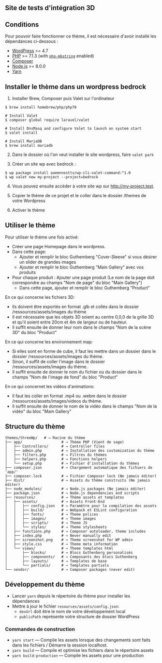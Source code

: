 ## Site de tests d'intégration 3D

## Conditions

Pour pouvoir faire fonctionner ce thème, il est nécessaire d'avoir installé les dépendances ci-dessous :

- [WordPress](https://wordpress.org/) >= 4.7
- [PHP](https://secure.php.net/manual/en/install.php) >= 7.1.3 (with [`php-mbstring`](https://secure.php.net/manual/en/book.mbstring.php) enabled)
- [Composer](https://getcomposer.org/download/)
- [Node.js](http://nodejs.org/) >= 8.0.0
- [Yarn](https://yarnpkg.com/en/docs/install)

## Installer le thème dans un wordpress bedrock

1. Installer Brew, Composer puis Valet sur l'ordinateur

```# Install PHP 7.0
$ brew install homebrew/php/php70

# Install Valet
$ composer global require laravel/valet

# Install DnsMasq and configure Valet to launch on system start
$ valet install

# Install MariaDB
$ brew install mariadb
```

2. Dans le dossier où l'on veut installer le site wordpress, faire
   `valet park`

3. Créer un site wp avec bedrock :

```
$ wp package install aaemnnosttv/wp-cli-valet-command:^1.0
$ wp valet new my-project --project=bedrock
```

4. Vous pouvez ensuite accèder à votre site wp sur http://my-project.test.

5. Copier le thème de ce projet et le coller dans le dossier /themes de votre Wordpress

6. Activer le thème

## Utiliser le thème

Pour utiliser le thème une fois activé:

- Créer une page Homepage dans le wordpress.
- Dans cette page:
  - Ajouter et remplir le bloc Guthemberg "Cover-Sleeve" si vous désirer un slider de grandes images
  - Ajouter et remplir le bloc Guthemberg "Main Gallery" avec vos produits
- Pour chaque produit : Ajouter une page produit (Le nom de la page doit correspondre au champs "Nom de page" du bloc "Main Gallery")
  - Dans cette page, ajouter et remplir le bloc Guthemberg "Product"

En ce qui concerne les fichiers 3D:

- Ils doivent être exportés en format .glb et collés dans le dossier /ressources/assets/images du thème
- Il est nécessaire que les objets 3D soient au centre 0,0,0 de la grille 3D et qu'il soient entre 20cm et 4m de largeur ou de hauteur.
- Il suffit ensuite de donner leur nom dans le champs "Nom de la scène 3D" du bloc "Product"

En ce qui concerne les environnement map:

- Si elles sont en forme de cube, il faut les mettre dans un dossier dans le dossier /ressources/assets/images du thème.
- Sinon, il suffit de coller l'image dans le dossier /ressources/assets/images du thème.
- Il suffit ensuite de donner le nom du fichier ou du dossier dans le champs "Nom de l'image de fond" du bloc "Product"

En ce qui concernet les vidéos d'animations:

- Il faut les coller en format .mp4 ou .webm dans le dossier /ressources/assets/images/videos du thème.
- Il suffit ensuite de donner le nom de la vidéo dans le champs "Nom de la vidéo" du bloc "Main Gallery"

## Structure du thème

```shell
themes/threeWp/   # → Racine du thème
├── app/                  # → Thème PHP (Vient de sage)
│   ├── Controllers/      # → Controller files
│   ├── admin.php         # → Installation des customization du thème
│   ├── filters.php       # → Filtres du thèmes
│   ├── helpers.php       # → Fonctions helpers
│   └── setup.php         # → Fichier d'installation du thèmes
├── composer.json         # → Chargement automatique des fichiers de 'app/'
├── composer.lock         # → Fichier Composer lock (Ne jamais éditer)
├── dist/                 # → Assets du thème construits (Ne jamais éditer)
├── node_modules/         # → Node.js packages (Ne jamais éditer)
├── package.json          # → Node.js dependencies and scripts
├── resources/            # → Thème assets et templates
│   ├── assets/           # → Assets Front-End
│   │   ├── config.json   # → Paramètre pour la compilation des assets
│   │   ├── build/        # → Webpack et ESLint configuration
│   │   ├── fonts/        # → Theme polices
│   │   ├── images/       # → Theme images
│   │   ├── scripts/      # → Theme JS
│   │   └── styles/       # → Theme stylesheets
│   ├── functions.php     # → Composer autoloader, theme includes
│   ├── index.php         # → Never manually edit
│   ├── screenshot.png    # → Theme screenshot for WP admin
│   ├── style.css         # → Theme meta information
│   └── views/            # → Theme templates html
│       ├── blocks/       # → Blocs Guthenberg personalisés
│       ├── components/   # → Composants des blocs Guthenberg
│       ├── layouts/      # → Templates de base
│       └── partials/     # → Templates partiels
└── vendor/               # → Composer packages (never edit)
```

## Développement du thème

- Lancer `yarn` depuis le répertoire du thème pour installer les dépendances
- Mettre à jour le fichier `resources/assets/config.json`:
  - `devUrl` doit être le nom de votre développement local
  - `publicPath` représente votre structure de dossier WordPress

### Commandes de construction

- `yarn start` — Compile les assets lorsque des changements sont faits dans les fichiers / Démarre la session localhost.
- `yarn build` — Compile et optimise les fichiers dans le répertoire assets
- `yarn build:production` — Compile les assets pour une production
